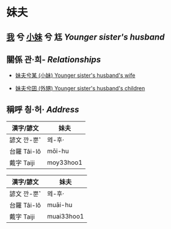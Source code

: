 # 妹夫
## [我](member1.md) 兮 [小妹](member7.md) 兮 尪 _Younger sister's husband_

## 關係 관·희- _Relationships_

- [妹夫兮某 (小妹) Younger sister's husband's wife](member7.md)

- [妹夫兮囝 (外甥) Younger sister's husband's children](member25.md)



## 稱呼 칑·허· _Address_

漢字/諺文 | 妹夫
--- | ---
諺文 깐-뿐ˆ | ᄆᆀ-후·
台羅 Tâi-lô | mōi-hu
戴字 Taiji | moy33hoo1


漢字/諺文 | 妹夫
--- | ---
諺文 깐-뿐ˆ | ᄆᆀ-후·
台羅 Tâi-lô | muāi-hu
戴字 Taiji | muai33hoo1


